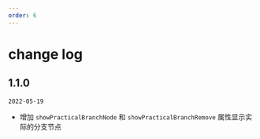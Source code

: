 ```yaml
---
order: 6
---
```


# change log

## 1.1.0

`2022-05-19`

- 增加 `showPracticalBranchNode` 和 `showPracticalBranchRemove` 属性显示实际的分支节点
